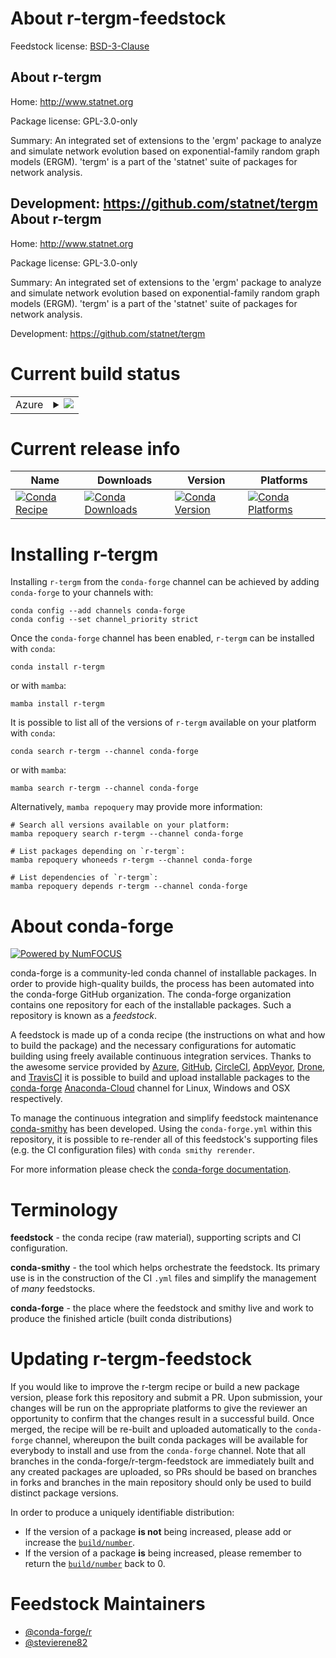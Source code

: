 About r-tergm-feedstock
=======================

Feedstock license: [BSD-3-Clause](https://github.com/conda-forge/r-tergm-feedstock/blob/main/LICENSE.txt)

About r-tergm
-------------

Home: http://www.statnet.org

Package license: GPL-3.0-only

Summary: An integrated set of extensions to the 'ergm' package to analyze and simulate network evolution based on exponential-family random graph models (ERGM). 'tergm' is a part of the 'statnet' suite of packages for network analysis.

Development: https://github.com/statnet/tergm
About r-tergm
-------------

Home: http://www.statnet.org

Package license: GPL-3.0-only

Summary: An integrated set of extensions to the 'ergm' package to analyze and simulate network evolution based on exponential-family random graph models (ERGM). 'tergm' is a part of the 'statnet' suite of packages for network analysis.

Development: https://github.com/statnet/tergm

Current build status
====================


<table>
    
  <tr>
    <td>Azure</td>
    <td>
      <details>
        <summary>
          <a href="https://dev.azure.com/conda-forge/feedstock-builds/_build/latest?definitionId=1714&branchName=main">
            <img src="https://dev.azure.com/conda-forge/feedstock-builds/_apis/build/status/r-tergm-feedstock?branchName=main">
          </a>
        </summary>
        <table>
          <thead><tr><th>Variant</th><th>Status</th></tr></thead>
          <tbody><tr>
              <td>linux_64_r_base4.1</td>
              <td>
                <a href="https://dev.azure.com/conda-forge/feedstock-builds/_build/latest?definitionId=1714&branchName=main">
                  <img src="https://dev.azure.com/conda-forge/feedstock-builds/_apis/build/status/r-tergm-feedstock?branchName=main&jobName=linux&configuration=linux%20linux_64_r_base4.1" alt="variant">
                </a>
              </td>
            </tr><tr>
              <td>linux_64_r_base4.2</td>
              <td>
                <a href="https://dev.azure.com/conda-forge/feedstock-builds/_build/latest?definitionId=1714&branchName=main">
                  <img src="https://dev.azure.com/conda-forge/feedstock-builds/_apis/build/status/r-tergm-feedstock?branchName=main&jobName=linux&configuration=linux%20linux_64_r_base4.2" alt="variant">
                </a>
              </td>
            </tr><tr>
              <td>osx_64_r_base4.1</td>
              <td>
                <a href="https://dev.azure.com/conda-forge/feedstock-builds/_build/latest?definitionId=1714&branchName=main">
                  <img src="https://dev.azure.com/conda-forge/feedstock-builds/_apis/build/status/r-tergm-feedstock?branchName=main&jobName=osx&configuration=osx%20osx_64_r_base4.1" alt="variant">
                </a>
              </td>
            </tr><tr>
              <td>osx_64_r_base4.2</td>
              <td>
                <a href="https://dev.azure.com/conda-forge/feedstock-builds/_build/latest?definitionId=1714&branchName=main">
                  <img src="https://dev.azure.com/conda-forge/feedstock-builds/_apis/build/status/r-tergm-feedstock?branchName=main&jobName=osx&configuration=osx%20osx_64_r_base4.2" alt="variant">
                </a>
              </td>
            </tr><tr>
              <td>win_64</td>
              <td>
                <a href="https://dev.azure.com/conda-forge/feedstock-builds/_build/latest?definitionId=1714&branchName=main">
                  <img src="https://dev.azure.com/conda-forge/feedstock-builds/_apis/build/status/r-tergm-feedstock?branchName=main&jobName=win&configuration=win%20win_64_" alt="variant">
                </a>
              </td>
            </tr>
          </tbody>
        </table>
      </details>
    </td>
  </tr>
</table>

Current release info
====================

| Name | Downloads | Version | Platforms |
| --- | --- | --- | --- |
| [![Conda Recipe](https://img.shields.io/badge/recipe-r--tergm-green.svg)](https://anaconda.org/conda-forge/r-tergm) | [![Conda Downloads](https://img.shields.io/conda/dn/conda-forge/r-tergm.svg)](https://anaconda.org/conda-forge/r-tergm) | [![Conda Version](https://img.shields.io/conda/vn/conda-forge/r-tergm.svg)](https://anaconda.org/conda-forge/r-tergm) | [![Conda Platforms](https://img.shields.io/conda/pn/conda-forge/r-tergm.svg)](https://anaconda.org/conda-forge/r-tergm) |

Installing r-tergm
==================

Installing `r-tergm` from the `conda-forge` channel can be achieved by adding `conda-forge` to your channels with:

```
conda config --add channels conda-forge
conda config --set channel_priority strict
```

Once the `conda-forge` channel has been enabled, `r-tergm` can be installed with `conda`:

```
conda install r-tergm
```

or with `mamba`:

```
mamba install r-tergm
```

It is possible to list all of the versions of `r-tergm` available on your platform with `conda`:

```
conda search r-tergm --channel conda-forge
```

or with `mamba`:

```
mamba search r-tergm --channel conda-forge
```

Alternatively, `mamba repoquery` may provide more information:

```
# Search all versions available on your platform:
mamba repoquery search r-tergm --channel conda-forge

# List packages depending on `r-tergm`:
mamba repoquery whoneeds r-tergm --channel conda-forge

# List dependencies of `r-tergm`:
mamba repoquery depends r-tergm --channel conda-forge
```


About conda-forge
=================

[![Powered by
NumFOCUS](https://img.shields.io/badge/powered%20by-NumFOCUS-orange.svg?style=flat&colorA=E1523D&colorB=007D8A)](https://numfocus.org)

conda-forge is a community-led conda channel of installable packages.
In order to provide high-quality builds, the process has been automated into the
conda-forge GitHub organization. The conda-forge organization contains one repository
for each of the installable packages. Such a repository is known as a *feedstock*.

A feedstock is made up of a conda recipe (the instructions on what and how to build
the package) and the necessary configurations for automatic building using freely
available continuous integration services. Thanks to the awesome service provided by
[Azure](https://azure.microsoft.com/en-us/services/devops/), [GitHub](https://github.com/),
[CircleCI](https://circleci.com/), [AppVeyor](https://www.appveyor.com/),
[Drone](https://cloud.drone.io/welcome), and [TravisCI](https://travis-ci.com/)
it is possible to build and upload installable packages to the
[conda-forge](https://anaconda.org/conda-forge) [Anaconda-Cloud](https://anaconda.org/)
channel for Linux, Windows and OSX respectively.

To manage the continuous integration and simplify feedstock maintenance
[conda-smithy](https://github.com/conda-forge/conda-smithy) has been developed.
Using the ``conda-forge.yml`` within this repository, it is possible to re-render all of
this feedstock's supporting files (e.g. the CI configuration files) with ``conda smithy rerender``.

For more information please check the [conda-forge documentation](https://conda-forge.org/docs/).

Terminology
===========

**feedstock** - the conda recipe (raw material), supporting scripts and CI configuration.

**conda-smithy** - the tool which helps orchestrate the feedstock.
                   Its primary use is in the construction of the CI ``.yml`` files
                   and simplify the management of *many* feedstocks.

**conda-forge** - the place where the feedstock and smithy live and work to
                  produce the finished article (built conda distributions)


Updating r-tergm-feedstock
==========================

If you would like to improve the r-tergm recipe or build a new
package version, please fork this repository and submit a PR. Upon submission,
your changes will be run on the appropriate platforms to give the reviewer an
opportunity to confirm that the changes result in a successful build. Once
merged, the recipe will be re-built and uploaded automatically to the
`conda-forge` channel, whereupon the built conda packages will be available for
everybody to install and use from the `conda-forge` channel.
Note that all branches in the conda-forge/r-tergm-feedstock are
immediately built and any created packages are uploaded, so PRs should be based
on branches in forks and branches in the main repository should only be used to
build distinct package versions.

In order to produce a uniquely identifiable distribution:
 * If the version of a package **is not** being increased, please add or increase
   the [``build/number``](https://docs.conda.io/projects/conda-build/en/latest/resources/define-metadata.html#build-number-and-string).
 * If the version of a package **is** being increased, please remember to return
   the [``build/number``](https://docs.conda.io/projects/conda-build/en/latest/resources/define-metadata.html#build-number-and-string)
   back to 0.

Feedstock Maintainers
=====================

* [@conda-forge/r](https://github.com/conda-forge/r/)
* [@stevierene82](https://github.com/stevierene82/)

